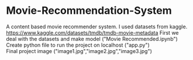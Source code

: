 # Movie-Recommendation-System
A content based movie recommender system.
I used datasets from kaggle.
https://www.kaggle.com/datasets/tmdb/tmdb-movie-metadata
First we deal with the datasets and make model ("Movie Recommended.ipynb")<br/>
Create python file to run the project on localhost ("app.py")<br/>
Final project image ("image1.jpg","image2.jpg","image3.jpg")<br/>
